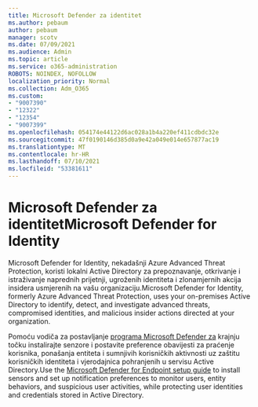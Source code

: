 ```yaml
---
title: Microsoft Defender za identitet
ms.author: pebaum
author: pebaum
manager: scotv
ms.date: 07/09/2021
ms.audience: Admin
ms.topic: article
ms.service: o365-administration
ROBOTS: NOINDEX, NOFOLLOW
localization_priority: Normal
ms.collection: Adm_O365
ms.custom:
- "9007390"
- "12322"
- "12354"
- "9007399"
ms.openlocfilehash: 054174e44122d6ac028a1b4a220ef411cdbdc32e
ms.sourcegitcommit: 47f0190146d385d0a9e42a049e014e657877ac19
ms.translationtype: MT
ms.contentlocale: hr-HR
ms.lasthandoff: 07/10/2021
ms.locfileid: "53381611"
---
```

# <a name="microsoft-defender-for-identity"></a><span data-ttu-id="a0444-102">Microsoft Defender za identitet</span><span class="sxs-lookup"><span data-stu-id="a0444-102">Microsoft Defender for Identity</span></span>

<span data-ttu-id="a0444-103">Microsoft Defender for Identity, nekadašnji Azure Advanced Threat Protection, koristi lokalni Active Directory za prepoznavanje, otkrivanje i istraživanje naprednih prijetnji, ugroženih identiteta i zlonamjernih akcija insidera usmjerenih na vašu organizaciju.</span><span class="sxs-lookup"><span data-stu-id="a0444-103">Microsoft Defender for Identity, formerly Azure Advanced Threat Protection, uses your on-premises Active Directory to identify, detect, and investigate advanced threats, compromised identities, and malicious insider actions directed at your organization.</span></span> 

<span data-ttu-id="a0444-104">Pomoću vodiča za postavljanje [programa Microsoft Defender za](https://admin.microsoft.com/adminportal/home#/modernonboarding/defenderatpsetup) krajnju točku instalirajte senzore i postavite preference obavijesti za praćenje korisnika, ponašanja entiteta i sumnjivih korisničkih aktivnosti uz zaštitu korisničkih identiteta i vjerodajnica pohranjenih u servisu Active Directory.</span><span class="sxs-lookup"><span data-stu-id="a0444-104">Use the [‎Microsoft Defender for Endpoint‎ setup guide](https://admin.microsoft.com/adminportal/home#/modernonboarding/defenderatpsetup) to install sensors and set up notification preferences to monitor users, entity behaviors, and suspicious user activities, while protecting user identities and credentials stored in Active Directory.</span></span>
